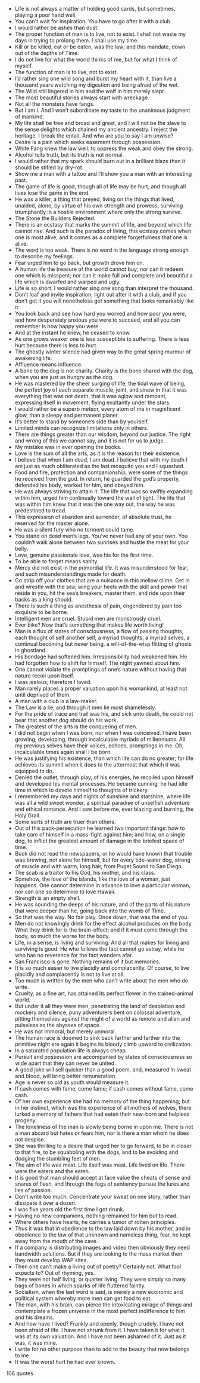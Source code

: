  - Life is not always a matter of holding good cards, but sometimes, playing a poor hand well.
 - You can't wait for inspiration. You have to go after it with a club.
 - I would rather be ashes than dust.
 - The proper function of man is to live, not to exist. I shall not waste my days in trying to prolong them. I shall use my time.
 - Kill or be killed, eat or be eaten, was the law; and this mandate, down out of the depths of Time.
 - I do not live for what the world thinks of me, but for what I think of myself.
 - The function of man is to live, not to exist.
 - I’d rather sing one wild song and burst my heart with it, than live a thousand years watching my digestion and being afraid of the wet.
 - The Wild still lingered in him and the wolf in him merely slept.
 - The most beautiful stories always start with wreckage.
 - Not all the monsters have fangs.
 - But I am I. And I won’t subordinate my taste to the unanimous judgment of mankind.
 - My life shall be free and broad and great, and I will not be the slave to the sense delights which chained my ancient ancestry. I reject the heritage. I break the entail. And who are you to say I am unwise?
 - Desire is a pain which seeks easement through possession.
 - White Fang knew the law well: to oppress the weak and obey the strong.
 - Alcohol tells truth, but its truth is not normal.
 - I would rather that my spark should burn out in a brilliant blaze than it should be stifled by dry-rot.
 - Show me a man with a tattoo and I’ll show you a man with an interesting past.
 - The game of life is good, though all of life may be hurt, and though all lives lose the game in the end.
 - He was a killer, a thing that preyed, living on the things that lived, unaided, alone, by virtue of his own strength and prowess, surviving triumphantly in a hostile environment where only the strong survive.
 - The Stone the Builders Rejected.
 - There is an ecstasy that marks the summit of life, and beyond which life cannot rise. And such is the paradox of living, this ecstasy comes when one is most alive, and it comes as a complete forgetfulness that one is alive.
 - The word is too weak. There is no word in the language strong enough to describe my feelings.
 - Fear urged him to go back, but growth drove him on.
 - A human life the treasure of the world cannot buy; nor can it redeem one which is misspent; nor can it make full and complete and beautiful a life which is dwarfed and warped and ugly.
 - Life is so short. I would rather sing one song than interpret the thousand.
 - Don’t loaf and invite inspiration; light out after it with a club, and if you don’t get it you will nonetheless get something that looks remarkably like it.
 - You look back and see how hard you worked and how poor you were, and how desperately anxious you were to succeed, and all you can remember is how happy you were.
 - And at the instant he knew, he ceased to know.
 - As one grows weaker one is less susceptible to suffering. There is less hurt because there is less to hurt.
 - The ghostly winter silence had given way to the great spring murmur of awakening life.
 - Affluence means influence.
 - A bone to the dog is not charity. Charity is the bone shared with the dog, when you are just as hungry as the dog.
 - He was mastered by the sheer surging of life, the tidal wave of being, the perfect joy of each separate muscle, joint, and sinew in that it was everything that was not death, that it was aglow and rampant, expressing itself in movement, flying exultantly under the stars.
 - I would rather be a superb meteor, every atom of me in magnificent glow, than a sleepy and permanent planet.
 - It’s better to stand by someone’s side than by yourself.
 - Limited minds can recognize limitations only in others.
 - There are things greater than our wisdom, beyond our justice. The right and wrong of this we cannot say, and it is not for us to judge.
 - My mistake was in ever opening the books.
 - Love is the sum of all the arts, as it is the reason for their existence.
 - I believe that when I am dead, I am dead. I believe that with my death I am just as much obliterated as the last mosquito you and I squashed.
 - Food and fire, protection and companionship, were some of the things he received from the god. In return, he guarded the god’s property, defended his body, worked for him, and obeyed him.
 - He was always striving to attain it. The life that was so swiftly expanding within him, urged him continually toward the wall of light. The life that was within him knew that it was the one way out, the way he was predestined to tread.
 - This expression of abandon and surrender, of absolute trust, he reserved for the master alone.
 - He was a silent fury who no torment could tame.
 - You stand on dead men’s legs. You’ve never had any of your own. You couldn’t walk alone between two sunrises and hustle the meat for your belly.
 - Love, genuine passionate love, was his for the first time.
 - To be able to forget means sanity.
 - Mercy did not exist in the primordial life. It was misunderstood for fear, and such misunderstandings made for death.
 - Go strip off your clothes that are a nuisance in this mellow clime. Get in and wrestle with the sea; wing your heels with the skill and power that reside in you, hit the sea’s breakers, master them, and ride upon their backs as a king should.
 - There is such a thing as anesthesia of pain, engendered by pain too exquisite to be borne.
 - Intelligent men are cruel. Stupid men are monstrously cruel.
 - Ever bike? Now that’s something that makes life worth living!
 - Man is a flux of states of consciousness, a flow of passing thoughts, each thought of self another self, a myriad thoughts, a myriad selves, a continual becoming but never being, a will-of-the-wisp flitting of ghosts in ghostland.
 - His bondage had softened him. Irresponsibility had weakened him. He had forgotten how to shift for himself. The night yawned about him.
 - One cannot violate the promptings of one’s nature without having that nature recoil upon itself.
 - I was jealous; therefore I loved.
 - Man rarely places a proper valuation upon his womankind, at least not until deprived of them.
 - A man with a club is a law-maker.
 - The Law is a lie, and through it men lie most shamelessly.
 - For the pride of trace and trail was his, and sick unto death, he could not bear that another dog should do his work.
 - The greatest of the arts is the conquering of men.
 - I did not begin when I was born, nor when I was conceived. I have been growing, developing, through incalculable myriads of millenniums. All my previous selves have their voices, echoes, promptings in me. Oh, incalculable times again shall I be born.
 - He was justifying his existence, than which life can do no greater; for life achieves its summit when it does to the uttermost that which it was equipped to do.
 - Denied the outlet, through play, of his energies, he recoiled upon himself and developed his mental processes. He became cunning; he had idle time in which to devote himself to thoughts of trickery.
 - I remembered my days and nights of sunshine and starshine, where life was all a wild sweet wonder, a spiritual paradise of unselfish adventure and ethical romance. And I saw before me, ever blazing and burning, the Holy Grail.
 - Some sorts of truth are truer than others.
 - Out of this pack-persecution he learned two important things: how to take care of himself in a mass-fight against him; and how, on a single dog, to inflict the greatest amount of damage in the briefest space of time.
 - Buck did not read the newspapers, or he would have known that trouble was brewing, not alone for himself, but for every tide-water dog, strong of muscle and with warm, long hair, from Puget Sound to San Diego.
 - The scab is a traitor to his God, his mother, and his class.
 - Somehow, the love of the islands, like the love of a woman, just happens. One cannot determine in advance to love a particular woman, nor can one so determine to love Hawaii.
 - Strength is an empty shell.
 - He was sounding the deeps of his nature, and of the parts of his nature that were deeper than he, going back into the womb of Time.
 - So that was the way. No fair play. Once down, that was the end of you.
 - Men do not knowingly drink for the effect alcohol produces on the body. What they drink for is the brain-effect; and if it must come through the body, so much the worse for the body.
 - Life, in a sense, is living and surviving. And all that makes for living and surviving is good. He who follows the fact cannot go astray, while he who has no reverence for the fact wanders afar.
 - San Francisco is gone. Nothing remains of it but memories.
 - It is so much easier to live placidly and complacently. Of course, to live placidly and complacently is not to live at all.
 - Too much is written by the men who can’t write about the men who do write.
 - Cruelty, as a fine art, has attained its perfect flower in the trained-animal world.
 - But under it all they were men, penetrating the land of desolation and mockery and silence, puny adventurers bent on colossal adventure, pitting themselves against the might of a world as remote and alien and pulseless as the abysses of space.
 - He was not immoral, but merely unmoral.
 - The human race is doomed to sink back farther and farther into the primitive night ere again it begins its bloody climb upward to civilization.
 - In a saturated population life is always cheap.
 - Pursuit and possession are accompanied by states of consciousness so wide apart that they can never be united.
 - A good joke will sell quicker than a good poem, and, measured in sweat and blood, will bring better remuneration.
 - Age is never so old as youth would measure it.
 - If cash comes with fame, come fame; if cash comes without fame, come cash.
 - Of her own experience she had no memory of the thing happening; but in her instinct, which was the experience of all mothers of wolves, there lurked a memory of fathers that had eaten their new-born and helpless progeny.
 - The loneliness of the man is slowly being borne in upon me. There is not a man aboard but hates or fears him, nor is there a man whom he does not despise.
 - She was thrilling to a desire that urged her to go forward, to be in closer to that fire, to be squabbling with the dogs, and to be avoiding and dodging the stumbling feet of men.
 - The aim of life was meat. Life itself was meat. Life lived on life. There were the eaters and the eaten.
 - It is good that man should accept at face value the cheats of sense and snares of flesh, and through the fogs of sentiency pursue the lures and lies of passion.
 - Don’t write too much. Concentrate your sweat on one story, rather than dissipate it over a dozen.
 - I was five years old the first time I got drunk.
 - Having no new companions, nothing remained for him but to read.
 - Where others have hearts, he carries a tumor of rotten principles.
 - Thus it was that in obedience to the law laid down by his mother, and in obedience to the law of that unknown and nameless thing, fear, he kept away from the mouth of the cave.
 - If a company is distributing images and video then obviously they need bandwidth solutions. But if they are looking to the mass market then they must develop WAP sites.
 - Then one can’t make a living out of poetry? Certainly not. What fool expects to? Out of rhyming, yes.
 - They were not half living, or quarter living. They were simply so many bags of bones in which sparks of life fluttered faintly.
 - Socialism, when the last word is said, is merely a new economic and political system whereby more men can get food to eat.
 - The man, with his brain, can pierce the intoxicating mirage of things and contemplate a frozen universe in the most perfect indifference to him and his dreams.
 - And how have I lived? Frankly and openly, though crudely. I have not been afraid of life. I have not shrunk from it. I have taken it for what it was at its own valuation. And I have not been ashamed of it. Just as it was, it was mine.
 - I write for no other purpose than to add to the beauty that now belongs to me.
 - It was the worst hurt he had ever known.

106 quotes